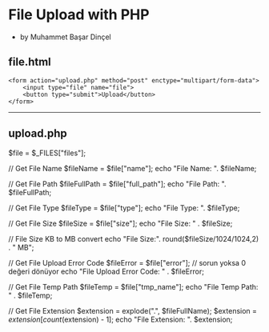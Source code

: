 # File Upload with PHP

- by Muhammet Başar Dinçel

## file.html

```
<form action="upload.php" method="post" enctype="multipart/form-data">
    <input type="file" name="file">
    <button type="submit">Upload</button>
</form>
```
<hr /> 

## upload.php

$file = $_FILES["files"];

// Get File Name 
$fileName = $file["name"];
echo "File Name: ". $fileName;

// Get File Path
$fileFullPath = $file["full_path"];
echo "File Path: ". $fileFullPath;

// Get File Type
$fileType = $file["type"];
echo "File Type: ". $fileType;

// Get File Size
$fileSize = $file["size"];
echo "File Size: " . $fileSize;

// File Size KB to MB convert
echo "File Size:". round($fileSize/1024/1024,2) . " MB";

// Get File Upload Error Code
$fileError = $file["error"]; // sorun yoksa 0 değeri dönüyor
echo "File Upload Error Code: " . $fileError;

// Get File Temp Path
$fileTemp = $file["tmp_name"];
echo "File Temp Path: " . $fileTemp;

// Get File Extension
$extension = explode(".", $fileFullName);
$extension = $extension[count($extension) - 1];
echo "File Extension: ".  $extension;
